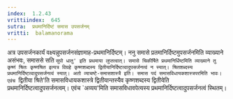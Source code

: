 ```yaml
---
index:  1.2.43
vrittiindex:  645
sutra:  प्रथमानिर्दिष्टं समास उपसर्जनम्
vritti:  balamanorama 
---
```


अत्र उपसर्जनकार्यं वक्ष्यन्नुपसर्जनसंज्ञामाह-प्रथमानिर्दिष्टम्। ननु समासे प्रतमानिर्दिष्टमुपसर्जनमिति व्याख्याने असंभवः, समाससे सति `सुपो धातु' इति प्रथमाया लुप्तत्वात्। समासे चिकीर्षिते प्रथमानिर्धिष्टमिति व्याख्याने तु कृष्णं श्रितः कृष्णश्रित इत्यत्र विग्रहे कृष्णशब्दस्य द्वितीयानिर्दिष्टत्वादुपसर्जनत्वं न स्यात्। श्रितशब्दस्य प्रथमानिर्दिष्टत्वादुपसर्जनत्वं स्यात्। अतो व्याचष्टे-समासशास्त्रै इति। समास पदं समासविधायकशास्त्रपरमिति भावः। एवंच `द्वितीया श्रिते'ति समासविधायकशास्त्रे द्वितीयान्तस्यैव कृष्णशब्दस्य द्वितीयेति प्रथमानिर्दिष्टत्वादुपसर्जनत्वम्। एवंच `अव्यय'मिति समासविधावपेत्यस्य प्रथमानिर्दिष्टत्वादुपसर्जनत्वं स्थितम्।

